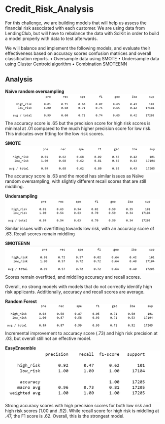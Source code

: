 # Credit_Risk_Analysis

For this challenge, we are building models that will help us assess the financial risk associated with each customer. We are using data from LendingClub, but will have to rebalance the data with SciKit in order to build a model properly with data to test afterwards.

We will balance and implement the following models, and evaluate their effectiveness based on accuracy scores confusion matrices and overall classification reports.
• Oversample data using SMOTE
• Undersample data using Cluster Centroid algorithm
• Combination SMOTEENN

## Analysis
**Naïve random oversampling**
![naive](/Resources/naive_random.png)
The accuracy score is .65 but the precision score for high risk scores is minimal at .01 compared to the much higher precision score for low risk. This indicates over fitting for the low risk scores.

**SMOTE**
![smote](/Resources/SMOTE.png)
The accuracy score is .63 and the model has similar issues as Naïve random oversampling, with slightly different recall scores that are still middling.

**Undersampling**
![under](/Resources/undersampling.png)
Similar issues with overfitting towards low risk, with an accuracy score of .63. Recall scores remain middling

**SMOTEENN**
![smoteenn](/Resources/SMOTEENN.png)
Scores remain overfitted, and middling accuracy and recall scores.

Overall, no strong models with models that do not correctly identify high risk applicants. Additionally, accuracy and recall scores are average.

**Random Forest**
![r_forest](/Resources/random_forest.png)
Incremental improvement to accuracy score (.73) and high risk precision at .03, but overall still not an effective model.

**EasyEnsemble**
![eensemble](/Resources/easy_ensemble.png)
Strong accuracy scores with high precision scores for both low risk and high risk scores (1.00 and .92). While recall score for high risk is middling at .47, the F1 score is .62. Overall, this is the strongest model.
